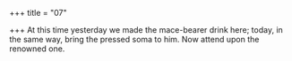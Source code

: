 +++
title = "07"

+++
At this time yesterday we made the mace-bearer drink here;
today, in the same way, bring the pressed soma to him. Now attend
upon the renowned one.